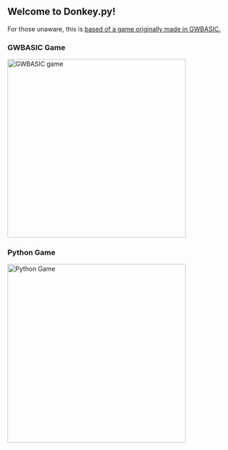 ## Welcome to Donkey.py!
For those unaware, this is [based of a game originally made in GWBASIC.](https://www.pcjs.org/software/pcx86/app/ibm/basic/1.00/donkey/)

### GWBASIC Game
<img src="https://www.pcjs.org/software/pcx86/app/ibm/basic/1.00/donkey/images/screenshot.png" alt="GWBASIC game" width="400"/>

### Python Game
<img src="https://i.ibb.co/7CqQPbx/image.png" alt="Python Game" width="400"/>
